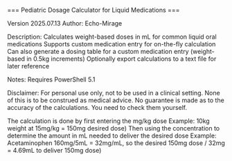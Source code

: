 
=== Pediatric Dosage Calculator for Liquid Medications ===

Version 2025.07.13
Author: Echo-Mirage

Description:
Calculates weight-based doses in mL for common liquid oral medications
Supports custom medication entry for on-the-fly calculation
Can also generate a dosing table for a custom medication entry (weight-based in 0.5kg increments)
Optionally export calculations to a text file for later reference

Notes:
Requires PowerShell 5.1

Disclaimer: 
For personal use only, not to be used in a clinical setting.
None of this is to be construed as medical advice.
No guarantee is made as to the accuracy of the calculations. You need to check them yourself.

The calculation is done by first entering the mg/kg dose 
  Example: 10kg weight at 15mg/kg = 150mg desired dose) 
Then using the concentration to determine the amount in mL needed to deliver the desired dose 
  Example: Acetaminophen 160mg/5mL = 32mg/mL, so the desired 150mg dose / 32mg = 4.69mL to deliver 150mg dose)

